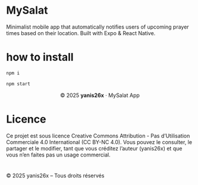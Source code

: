# MySalat
Minimalist mobile app that automatically notifies users of upcoming prayer times based on their location. Built with Expo &amp; React Native.

# how to install
```bash
npm i

npm start
```
<p align="center">© 2025 <b>yanis26x</b> · MySalat App</p>

# Licence
Ce projet est sous licence Creative Commons Attribution - Pas d’Utilisation Commerciale 4.0 International (CC BY-NC 4.0).
Vous pouvez le consulter, le partager et le modifier, tant que vous créditez l’auteur (yanis26x) et que vous n’en faites pas un usage commercial.
#
© 2025 yanis26x – Tous droits réservés
